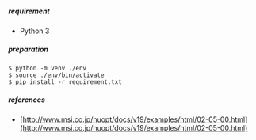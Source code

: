 ##### requirement
- Python 3

##### preparation
```
$ python -m venv ./env
$ source ./env/bin/activate
$ pip install -r requirement.txt
```


##### references
- [http://www.msi.co.jp/nuopt/docs/v19/examples/html/02-05-00.html](http://www.msi.co.jp/nuopt/docs/v19/examples/html/02-05-00.html)

